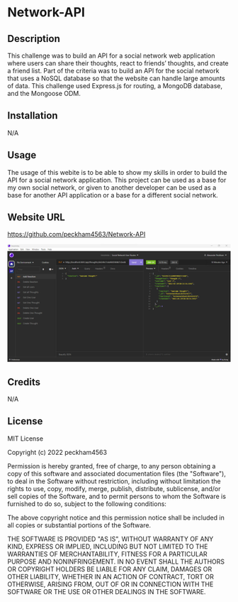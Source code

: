 # Network-API

## Description
This challenge was to build an API for a social network web application where users can share their thoughts, react to friends’ thoughts, and create a friend list. Part of the criteria was to build an API for the social network that uses a NoSQL database so that the website can handle large amounts of data. This challenge used Express.js for routing, a MongoDB database, and the Mongoose ODM.


## Installation
N/A

## Usage

The usage of this webite is to be able to show my skills in order to build the API for a social network application. This project can be used as a base for my own social network, or given to another developer can be used as a base for another API application or a base for a different social network.

## Website URL

https://github.com/peckham4563/Network-API

![Screenshot](/Other/Network-API-Screenshot.png "Webpage Screenshot")

## Credits

N/A

## License

MIT License

Copyright (c) 2022 peckham4563

Permission is hereby granted, free of charge, to any person obtaining a copy
of this software and associated documentation files (the "Software"), to deal
in the Software without restriction, including without limitation the rights
to use, copy, modify, merge, publish, distribute, sublicense, and/or sell
copies of the Software, and to permit persons to whom the Software is
furnished to do so, subject to the following conditions:

The above copyright notice and this permission notice shall be included in all
copies or substantial portions of the Software.

THE SOFTWARE IS PROVIDED "AS IS", WITHOUT WARRANTY OF ANY KIND, EXPRESS OR
IMPLIED, INCLUDING BUT NOT LIMITED TO THE WARRANTIES OF MERCHANTABILITY,
FITNESS FOR A PARTICULAR PURPOSE AND NONINFRINGEMENT. IN NO EVENT SHALL THE
AUTHORS OR COPYRIGHT HOLDERS BE LIABLE FOR ANY CLAIM, DAMAGES OR OTHER
LIABILITY, WHETHER IN AN ACTION OF CONTRACT, TORT OR OTHERWISE, ARISING FROM,
OUT OF OR IN CONNECTION WITH THE SOFTWARE OR THE USE OR OTHER DEALINGS IN THE
SOFTWARE.
